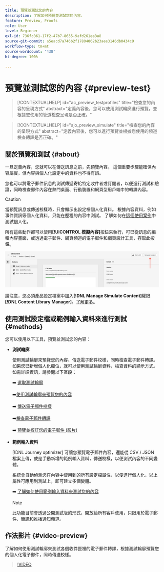 ```yaml
---
title: 預覽並測試您的內容
description: 了解如何預覽並測試您的內容。
feature: Preview, Proofs
role: User
level: Beginner
exl-id: 736fc861-17f2-47b7-8635-9afd261ea3a8
source-git-commit: a5eacd7a746b2f17804062b23aee3146db0434c9
workflow-type: tm+mt
source-wordcount: '438'
ht-degree: 100%

---
```


# 預覽並測試您的內容 {#preview-test}

>[!CONTEXTUALHELP]
>id="ac_preview_testprofiles"
>title="檢查您的內容的呈現方式"
>abstract="定義內容後，您可以使用測試輪廓進行預覽，並根據您使用的管道檢查呈現是否正確。"

>[!CONTEXTUALHELP]
>id="ajo_preview_simulate"
>title="檢查您的內容的呈現方式"
>abstract="定義內容後，您可以進行預覽並根據您使用的頻道檢查轉譯是否正確。"

## 關於預覽和測試 {#about}

一旦定義內容，您就可以在傳送訊息之前，先預覽內容。 這個重要步驟能確保內容屬實，但內容與個人化設定中的資料也不得有誤。

您也可以將電子郵件訊息的測試傳遞寄給特定收件者或訂閱者，以便進行測試和驗證，同時檢查郵件內容在熱門桌面、行動裝置和網頁型用戶端中的轉譯內容。

>[!CAUTION]
>
>當預覽訊息或傳送校樣時，只會顯示出設定檔個人化資料。 根據內容資料，例如事件資訊等個人化資料，只能在歷程的內容中測試。 了解如何在[這個使用案例](../personalization/personalization-use-case.md)中測試個人化。

所有這些動作都可以使用&#x200B;**[!UICONTROL 模擬內容]**&#x200B;按鈕來執行，可已從訊息的編輯內容畫面，或透過電子郵件、網頁頻道的電子郵件和網頁設計工具，存取此按鈕。

![](../email/assets/email-preview-button.png)

請注意，您必須產品設定檔案中加入&#x200B;**[!DNL Manage Simulate Content]**&#x200B;權限&#x200B;**[!DNL Content Library Manager]**。[了解更多](../administration/ootb-product-profiles.md#content-library-manager)。

## 使用測試設定檔或範例輸入資料來進行測試 {#methods}

您可以使用以下工具，預覽並測試您的內容：

* **測試輪廓**

  使用測試輪廓來預覽您的內容、傳送電子郵件校樣，同時檢查電子郵件轉譯。 如果您已新增個人化欄位，就可以使用測試輪廓資料，檢查資料的顯示方式。如需詳細資訊，請參閱以下區段：

  ➡️ [選取測試輪廓](test-profiles.md)

  ➡️[使用測試輪廓來預覽您的內容](preview.md)

  ➡️ [傳送電子郵件校樣](proofs.md)

  ➡️[檢查電子郵件轉譯](rendering.md)

  ➡️ [預覽並校訂您的電子郵件 (影片)](#video-preview)

* **範例輸入資料**

  [!DNL Journey optimizer] 可讓您預覽電子郵件內容，還能從 CSV / JSON 檔案上傳，或是手動新增的範例輸入資料，傳送校樣，以便測試內容的不同變體。 

  系統會自動偵測您在內容中使用到的所有設定檔屬性，以便進行個人化，以上屬性可應用到測試上，即可建立多個變體。

  ➡️ [了解如何使用範例輸入資料來測試您的內容](../test-approve/simulate-sample-input.md)

  >[!NOTE]
  >
  >此功能目前會透過公開測試版的形式，開放給所有客戶使用，只限用於電子郵件、簡訊和推播通知頻道。

## 作法影片 {#video-preview}

了解如何使用測試輪廓來測試各個收件匣裡的電子郵件轉譯，根據測試輪廓預覽您的個人化電子郵件，同時傳送校樣。

>[!VIDEO](https://video.tv.adobe.com/v/3425026?quality=12)
